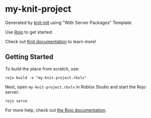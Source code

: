 # my-knit-project
Generated by [knit-init](https://github.com/Podter/knit-init) using "With Server Packages" Template

Use [Rojo](https://github.com/rojo-rbx/rojo) to get started.

Check out [Knit documentation](https://sleitnick.github.io/Knit/docs/gettingstarted) to learn more!

## Getting Started
To build the place from scratch, use:
```
rojo build -o "my-knit-project.rbxlx"
```
Next, open `my-knit-project.rbxlx` in Roblox Studio and start the Rojo server:
```
rojo serve
```
For more help, check out [the Rojo documentation](https://rojo.space/docs).
